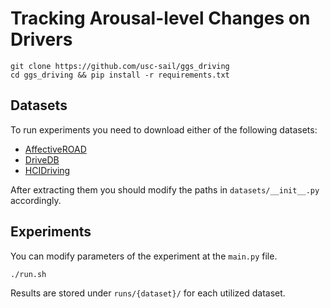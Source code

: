 # Tracking Arousal-level Changes on Drivers

```
git clone https://github.com/usc-sail/ggs_driving
cd ggs_driving && pip install -r requirements.txt
```

## Datasets

To run experiments you need to download either of the following datasets:

* [AffectiveROAD](https://www.media.mit.edu/tools/affectiveroad/)
* [DriveDB](https://physionet.org/content/drivedb/1.0.0/)
* [HCIDriving](https://www.hcilab.org/research/hcilab-driving-dataset/)

After extracting them you should modify the paths in `datasets/__init__.py` accordingly.

## Experiments

You can modify parameters of the experiment at the `main.py` file.
```
./run.sh
```

Results are stored under `runs/{dataset}/` for each utilized dataset.